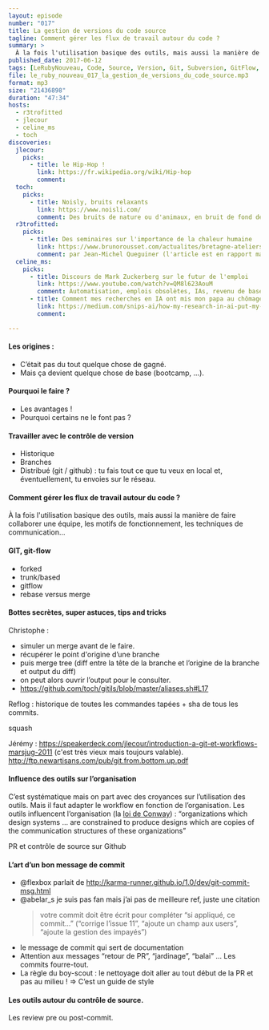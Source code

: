 ```yaml
---
layout: episode
number: "017"
title: La gestion de versions du code source
tagline: Comment gérer les flux de travail autour du code ?
summary: >
  À la fois l'utilisation basique des outils, mais aussi la manière de faire collaborer une équipe, les motifs de fonctionnement, les techniques de communication…
published_date: 2017-06-12
tags: [LeRubyNouveau, Code, Source, Version, Git, Subversion, GitFlow, GitHubFlow]
file: le_ruby_nouveau_017_la_gestion_de_versions_du_code_source.mp3
format: mp3
size: "21436898"
duration: "47:34"
hosts:
  - r3trofitted
  - jlecour
  - celine_ms
  - toch
discoveries:
  jlecour:
    picks:
      - title: le Hip-Hop !
        link: https://fr.wikipedia.org/wiki/Hip-hop
        comment:
  toch:
    picks:
      - title: Noisly, bruits relaxants
        link: https://www.noisli.com/
        comment: Des bruits de nature ou d'animaux, en bruit de fond delaxant.
  r3trofitted:
    picks:
      - title: Des seminaires sur l'importance de la chaleur humaine
        link: https://www.brunorousset.com/actualites/bretagne-ateliers-entre-devoir-de-rentabilite-accompagnement-social/
        comment: par Jean-Michel Queguiner (l'article est en rapport mais c'est pas 100% ça)
  celine_ms:
    picks:
      - title: Discours de Mark Zuckerberg sur le futur de l'emploi
        link: https://www.youtube.com/watch?v=QM8l623AouM
        comment: Automatisation, emplois obsolètes, IAs, revenu de base...
      - title: Comment mes recherches en IA ont mis mon papa au chômage
        link: https://medium.com/snips-ai/how-my-research-in-ai-put-my-dad-out-of-a-job-1a4c80ede1b0 
        comment: 

---
```


#### Les origines :

- C’était pas du tout quelque chose de gagné.
- Mais ça devient quelque chose de base (bootcamp, …).

#### Pourquoi le faire ? 

- Les avantages ! 
- Pourquoi certains ne le font pas ? 

#### Travailler avec le contrôle de version

- Historique
- Branches
- Distribué (git / github) : tu fais tout ce que tu veux en local et, éventuellement, tu envoies sur le réseau. 

#### Comment gérer les flux de travail autour du code ?
À la fois l'utilisation basique des outils, mais aussi la manière de faire collaborer une équipe, les motifs de fonctionnement, les techniques de communication…

#### GIT, git-flow

- forked
- trunk/based
- gitflow
- rebase versus merge

#### Bottes secrètes, super astuces, tips and tricks

Christophe :
- simuler un merge avant de le faire. 
- récupérer le point d'origine d’une branche
- puis merge tree (diff entre la tête de la branche et l’origine de la branche et output du diff)
- on peut alors ouvrir l’output pour le consulter.
- https://github.com/toch/gitils/blob/master/aliases.sh#L17 

Reflog : historique de toutes les commandes tapées + sha de tous les commits. 

squash

Jérémy :
https://speakerdeck.com/jlecour/introduction-a-git-et-workflows-marsjug-2011
(c'est très vieux mais toujours valable).
http://ftp.newartisans.com/pub/git.from.bottom.up.pdf

#### Influence des outils sur l’organisation
C’est systématique mais on part avec des croyances sur l’utilisation des outils.
Mais il faut adapter le workflow en fonction de l’organisation.
Les outils influencent l’organisation (la [loi de Conway](https://fr.wikipedia.org/wiki/Loi_de_Conway)) : “organizations which design systems ... are constrained to produce designs which are copies of the communication structures of these organizations”

PR et contrôle de source sur Github

#### L’art d’un bon message de commit

   * @flexbox parlait de http://karma-runner.github.io/1.0/dev/git-commit-msg.html
   * @abelar_s je suis pas fan mais j’ai pas de meilleure ref, juste une citation
       > votre commit doit être écrit pour compléter “si appliqué, ce commit...”
       > (“corrige l’issue 11”, “ajoute un champ aux users”, “ajoute la gestion des impayés”)
   * le message de commit qui sert de documentation 
   * Attention aux messages “retour de PR”, “jardinage”, “balai” … Les commits fourre-tout.
   * La règle du boy-scout : le nettoyage doit aller au tout début de la PR et pas au milieu !
=> C’est un guide de style
 
#### Les outils autour du contrôle de source. 
   Les review pre ou post-commit.

